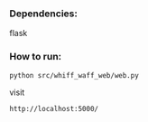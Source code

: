 ### Dependencies:

flask


### How to run:

    python src/whiff_waff_web/web.py

visit

    http://localhost:5000/
